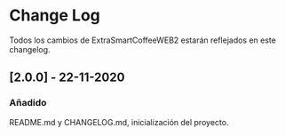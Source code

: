 # Change Log
Todos los cambios de ExtraSmartCoffeeWEB2 estarán reflejados en este changelog.

## [2.0.0] - 22-11-2020

### Añadido
README.md y CHANGELOG.md, inicialización del proyecto.